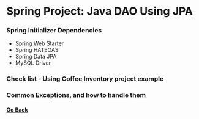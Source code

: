 # Spring Project: Java DAO Using JPA

### Spring Initializer Dependencies

* Spring Web Starter
* Spring HATEOAS
* Spring Data JPA
* MySQL Driver

### **Check list - Using Coffee Inventory project example**

### Common Exceptions, and how to handle them

#### [Go Back](https://github.com/Ahmed3lmallah/Java-Portfolio/blob/master/README.md)